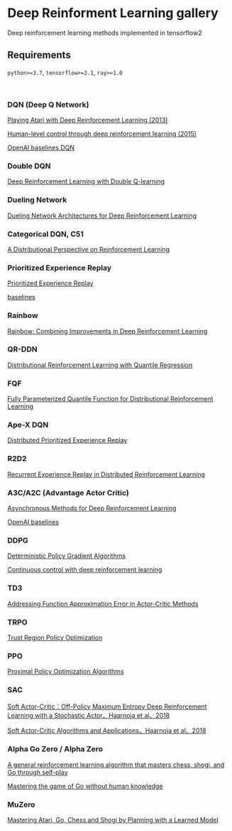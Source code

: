 # Deep Reinforment Learning gallery

Deep reinforcement learning methods implemented in tensorflow2

## Requirements

`python>=3.7`, `tensorflow>=2.1`, `ray>=1.0`

<br>


### DQN (Deep Q Network)

[Playing Atari with Deep Reinforcement Learning (2013)](https://arxiv.org/abs/1312.5602)

[Human-level control through deep reinforcement learning (2015)](https://www.nature.com/articles/nature14236.)


[OpenAI baselines DQN](https://openai.com/blog/openai-baselines-dqn/)


### Double DQN

[Deep Reinforcement Learning with Double Q-learning](https://arxiv.org/abs/1509.06461)


### Dueling Network

[Dueling Network Architectures for Deep Reinforcement Learning](https://arxiv.org/abs/1511.06581)


### Categorical DQN, C51

[A Distributional Perspective on Reinforcement Learning](https://arxiv.org/abs/1707.06887)


### Prioritized Experience Replay

[Prioritized Experience Replay](https://arxiv.org/abs/1511.05952)

[baselines](https://github.com/openai/baselines/blob/master/baselines/deepq/replay_buffer.py)

### Rainbow

[Rainbow: Combining Improvements in Deep Reinforcement Learning](https://arxiv.org/abs/1710.02298)


### QR-DDN

[Distributional Reinforcement Learning with Quantile Regression](https://arxiv.org/abs/1710.10044)

### FQF

[Fully Parameterized Quantile Function for Distributional Reinforcement Learning](https://arxiv.org/abs/1911.02140)

### Ape-X DQN

[Distributed Prioritized Experience Replay](https://arxiv.org/pdf/1803.00933.pdf)

### R2D2

[Recurrent Experience Replay in Distributed Reinforcement Learning](https://openreview.net/forum?id=r1lyTjAqYX)

### A3C/A2C (Advantage Actor Critic)

[Asynchronous Methods for Deep Reinforcement Learning](https://arxiv.org/abs/1602.01783)


[OpenAI baselines](https://openai.com/blog/baselines-acktr-a2c/)


### DDPG

[Deterministic Policy Gradient Algorithms](http://proceedings.mlr.press/v32/silver14.pdf)

[Continuous control with deep reinforcement learning](https://arxiv.org/abs/1509.02971)


### TD3

[Addressing Function Approximation Error in Actor-Critic Methods](https://arxiv.org/abs/1802.09477)

### TRPO

[Trust Region Policy Optimization](https://arxiv.org/abs/1502.05477)


### PPO

[Proximal Policy Optimization Algorithms](https://arxiv.org/abs/1707.06347)



### SAC

[Soft Actor-Critic：Off-Policy Maximum Entropy Deep Reinforcement Learning with a Stochastic Actor、Haarnoja et al、2018](https://arxiv.org/abs/1801.01290)

[Soft Actor-Critic Algorithms and Applications、Haarnoja et al、2018](https://arxiv.org/abs/1812.05905)


### Alpha Go Zero / Alpha Zero

[A general reinforcement learning algorithm that masters chess, shogi, and Go through self-play](https://science.sciencemag.org/content/362/6419/1140.full?ijkey=XGd77kI6W4rSc&keytype=ref&siteid=sci)

[Mastering the game of Go without human knowledge](https://www.nature.com/articles/nature24270)


### MuZero

[Mastering Atari, Go, Chess and Shogi by Planning with a Learned Model](https://arxiv.org/abs/1911.08265)
